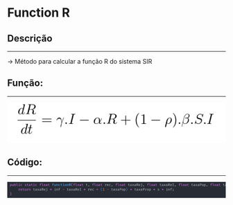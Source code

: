 # Function R

## Descrição ##
-------------------------
-> Método para calcular a função R do sistema SIR

## Função: ##
-------------------------
![functionR](../Imagens/functionR.png)

## Código: ##
-------------------------

![R](../Imagens/R.png)
